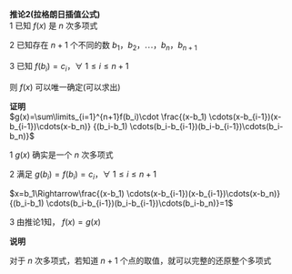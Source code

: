 **推论2(拉格朗日插值公式)**  
1 已知 $f(x)$ 是 $n$ 次多项式  
  
2 已知存在 $n+1$ 个不同的数 $b_1，b_2，\cdots，b_n，b_{n+1}$   
  
3 已知 $f(b_i)=c_i，\forall\ 1\le i\le n+1$   
  
则 $f(x)$ 可以唯一确定(可以求出)  
  
**证明**  
 $g(x)=\sum\limits_{i=1}^{n+1}f(b_i)\cdot  
\frac{(x-b_1)  
\cdots(x-b_{i-1})(x-b_{i-1})\cdots(x-b_n)}  
{(b_i-b_1)  
\cdots(b_i-b_{i-1})(b_i-b_{i-1})\cdots(b_i-b_n)}$   
  
1  $g(x)$ 确实是一个 $n$ 次多项式  
  
2 满足 $g(b_i)=f(b_i)=c_i，\forall\ 1\le i\le n+1$   
  
 $x=b_1\Rightarrow\frac{(x-b_1)  
\cdots(x-b_{i-1})(x-b_{i-1})\cdots(x-b_n)}  
{(b_i-b_1)  
\cdots(b_i-b_{i-1})(b_i-b_{i-1})\cdots(b_i-b_n)}=1$   
  
3 由推论1知， $f(x)=g(x)$   
  
  
**说明**  
  
对于 $n$ 次多项式，若知道 $n+1$ 个点的取值，就可以完整的还原整个多项式  
